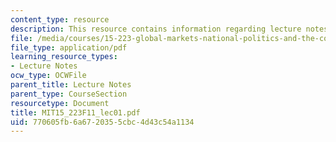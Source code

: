 ```yaml
---
content_type: resource
description: This resource contains information regarding lecture notes.
file: /media/courses/15-223-global-markets-national-politics-and-the-competitive-advantage-of-firms-fall-2011/770605fb6a6720355cbc4d43c54a1134_MIT15_223F11_lec01.pdf
file_type: application/pdf
learning_resource_types:
- Lecture Notes
ocw_type: OCWFile
parent_title: Lecture Notes
parent_type: CourseSection
resourcetype: Document
title: MIT15_223F11_lec01.pdf
uid: 770605fb-6a67-2035-5cbc-4d43c54a1134
---
```

